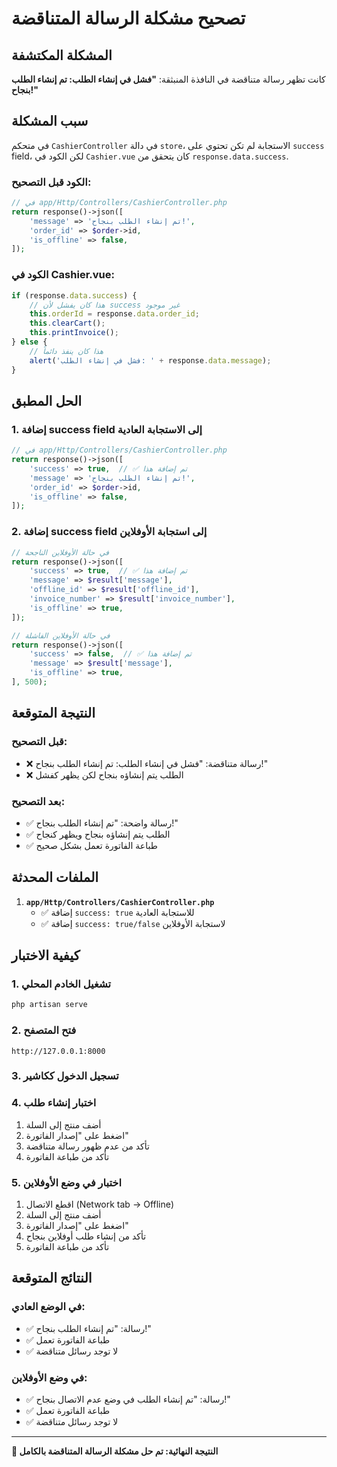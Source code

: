 # تصحيح مشكلة الرسالة المتناقضة

## المشكلة المكتشفة
كانت تظهر رسالة متناقضة في النافذة المنبثقة:
**"فشل في إنشاء الطلب: تم إنشاء الطلب بنجاح!"**

## سبب المشكلة
في متحكم `CashierController` في دالة `store`، الاستجابة لم تكن تحتوي على `success` field، لكن الكود في `Cashier.vue` كان يتحقق من `response.data.success`.

### الكود قبل التصحيح:
```php
// في app/Http/Controllers/CashierController.php
return response()->json([
    'message' => 'تم إنشاء الطلب بنجاح!',
    'order_id' => $order->id,
    'is_offline' => false,
]);
```

### الكود في Cashier.vue:
```javascript
if (response.data.success) {
    // هذا كان يفشل لأن success غير موجود
    this.orderId = response.data.order_id;
    this.clearCart();
    this.printInvoice();
} else {
    // هذا كان ينفذ دائماً
    alert('فشل في إنشاء الطلب: ' + response.data.message);
}
```

## الحل المطبق

### 1. إضافة success field إلى الاستجابة العادية
```php
// في app/Http/Controllers/CashierController.php
return response()->json([
    'success' => true,  // ✅ تم إضافة هذا
    'message' => 'تم إنشاء الطلب بنجاح!',
    'order_id' => $order->id,
    'is_offline' => false,
]);
```

### 2. إضافة success field إلى استجابة الأوفلاين
```php
// في حالة الأوفلاين الناجحة
return response()->json([
    'success' => true,  // ✅ تم إضافة هذا
    'message' => $result['message'],
    'offline_id' => $result['offline_id'],
    'invoice_number' => $result['invoice_number'],
    'is_offline' => true,
]);

// في حالة الأوفلاين الفاشلة
return response()->json([
    'success' => false,  // ✅ تم إضافة هذا
    'message' => $result['message'],
    'is_offline' => true,
], 500);
```

## النتيجة المتوقعة

### قبل التصحيح:
- ❌ رسالة متناقضة: "فشل في إنشاء الطلب: تم إنشاء الطلب بنجاح!"
- ❌ الطلب يتم إنشاؤه بنجاح لكن يظهر كفشل

### بعد التصحيح:
- ✅ رسالة واضحة: "تم إنشاء الطلب بنجاح!"
- ✅ الطلب يتم إنشاؤه بنجاح ويظهر كنجاح
- ✅ طباعة الفاتورة تعمل بشكل صحيح

## الملفات المحدثة

1. **`app/Http/Controllers/CashierController.php`**
   - ✅ إضافة `success: true` للاستجابة العادية
   - ✅ إضافة `success: true/false` لاستجابة الأوفلاين

## كيفية الاختبار

### 1. تشغيل الخادم المحلي
```bash
php artisan serve
```

### 2. فتح المتصفح
```
http://127.0.0.1:8000
```

### 3. تسجيل الدخول ككاشير

### 4. اختبار إنشاء طلب
1. أضف منتج إلى السلة
2. اضغط على "إصدار الفاتورة"
3. تأكد من عدم ظهور رسالة متناقضة
4. تأكد من طباعة الفاتورة

### 5. اختبار في وضع الأوفلاين
1. اقطع الاتصال (Network tab → Offline)
2. أضف منتج إلى السلة
3. اضغط على "إصدار الفاتورة"
4. تأكد من إنشاء طلب أوفلاين بنجاح
5. تأكد من طباعة الفاتورة

## النتائج المتوقعة

### في الوضع العادي:
- ✅ رسالة: "تم إنشاء الطلب بنجاح!"
- ✅ طباعة الفاتورة تعمل
- ✅ لا توجد رسائل متناقضة

### في وضع الأوفلاين:
- ✅ رسالة: "تم إنشاء الطلب في وضع عدم الاتصال بنجاح!"
- ✅ طباعة الفاتورة تعمل
- ✅ لا توجد رسائل متناقضة

---

**🎯 النتيجة النهائية: تم حل مشكلة الرسالة المتناقضة بالكامل** 